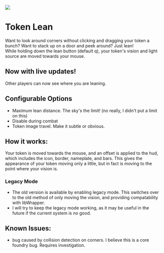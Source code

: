![](demo/demo.gif)

# Token Lean
Want to look around corners without clicking and dragging your token a bunch? Want to stack up on a door and peek around? Just lean!  
While holding down the lean button (default q), your token's vision and light source are moved towards your mouse.

## Now with live updates!
Other players can now see where you are leaning.

## Configurable Options
- Maximum lean distance. The sky's the limit! (no really, I didn't put a limit on this)
- Disable during combat
- Token image travel. Make it subtle or obvious.

## How it works:
Your token is moved towards the mouse, and an offset is applied to the hud, which includes the icon, border, nameplate, and bars. This gives the appearance of your token moving only a little, but in fact is moving to the point where your vision is.

### Legacy Mode
- The old version is available by enabling legacy mode. This switches over to the old method of only moving the vision, and providing compatability with libWrapper.
- I will try to keep the legacy mode working, as it may be useful in the future if the current system is no good.

## Known Issues:
- bug caused by collision detection on corners. I believe this is a core foundry bug. Requires investigation.
